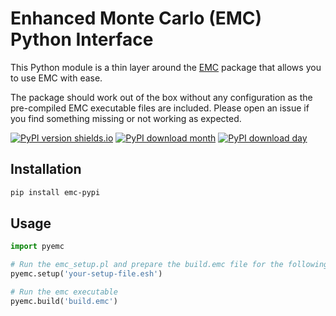 # Enhanced Monte Carlo (EMC) Python Interface

This Python module is a thin layer around the [EMC](http://montecarlo.sourceforge.net/emc/Welcome.html) package that allows you to use EMC with ease.

The package should work out of the box without any configuration as the pre-compiled EMC executable files are included. Please open an issue if you find something missing or not working as expected.

[![PyPI version shields.io](https://img.shields.io/pypi/v/emc-pypi.svg?style=for-the-badge&logo=PyPI&logoColor=blue)](https://pypi.python.org/pypi/emc-pypi/)
[![PyPI download month](https://img.shields.io/pypi/dm/emc-pypi.svg?style=for-the-badge&logo=PyPI)](https://pypi.python.org/pypi/emc-pypi/)
[![PyPI download day](https://img.shields.io/pypi/dd/emc-pypi.svg?style=for-the-badge&logo=PyPI)](https://pypi.python.org/pypi/emc-pypi/)

## Installation

```bash
pip install emc-pypi
```


## Usage

```python
import pyemc

# Run the emc_setup.pl and prepare the build.emc file for the following build command
pyemc.setup('your-setup-file.esh')

# Run the emc executable
pyemc.build('build.emc')
```